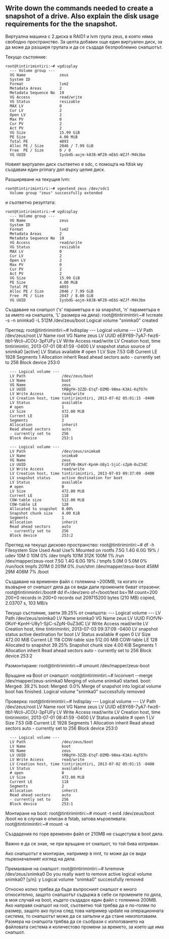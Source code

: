 Write down the commands needed to create a snapshot of a drive. Also explain the disk usage requirements for the the snapshot.
-------------------------------------------------------------------------------------------

Виртуална машина с 2 диска в RAID1 и lvm група zeus, в която няма свободно пространство.
За целта добавих още един виртуален диск, за да може да разширя групата и да се създаде безпроблемно снапшотът.

Текущо състояние:

	root@tintirimintiri:~# vgdisplay 
	  --- Volume group ---
	  VG Name               zeus
	  System ID             
	  Format                lvm2
	  Metadata Areas        2
	  Metadata Sequence No  19
	  VG Access             read/write
	  VG Status             resizable
	  MAX LV                0
	  Cur LV                2
	  Open LV               2
	  Max PV                0
	  Cur PV                2
	  Act PV                2
	  VG Size               15.99 GiB
	  PE Size               4.00 MiB
	  Total PE              4093
	  Alloc PE / Size       2046 / 7.99 GiB
	  Free  PE / Size       0 / 0
	  VG UUID               IysbdG-aojm-k0JB-WFZ0-mEbS-WZJf-M4k3bm


Новият виртуален диск съответно е sdc, с помощта на fdisk му създавам един primary дял върху целия диск.

Разширяване на текущия lvm:

	root@tintirimintiri:~# vgextend zeus /dev/sdc1
	  Volume group "zeus" successfully extended

и съответно резултата:

	root@tintirimintiri:~# vgdisplay 
	  --- Volume group ---
	  VG Name               zeus
	  System ID             
	  Format                lvm2
	  Metadata Areas        2
	  Metadata Sequence No  19
	  VG Access             read/write
	  VG Status             resizable
	  MAX LV                0
	  Cur LV                2
	  Open LV               2
	  Max PV                0
	  Cur PV                2
	  Act PV                2
	  VG Size               15.99 GiB
	  PE Size               4.00 MiB
	  Total PE              4093
	  Alloc PE / Size       2046 / 7.99 GiB
	  Free  PE / Size       2047 / 8.00 GiB
	  VG UUID               IysbdG-aojm-k0JB-WFZ0-mEbS-WZJf-M4k3bm


Създаване на снапшот ('s' параметъра е за snapshot, 'n' параметъра е за името на снапшота, 'L' размера на дяла):
	root@tintirimintiri:~# lvcreate -s -n snimka0 -L 512M /dev/zeus/boot
	 Logical volume "snimka0" created


Преглед:
	root@tintirimintiri:~# lvdisplay 
	  --- Logical volume ---
	  LV Path                /dev/zeus/root
	  LV Name                root
	  VG Name                zeus
	  LV UUID                eE8Y69-7yA7-fwz6-Itb1-Wcli-JCOU-3pFUFy
	  LV Write Access        read/write
	  LV Creation host, time tintirimintiri, 2013-07-01 08:41:59 -0400
	  LV snapshot status     source of
	                         snimka0 [active]
	  LV Status              available
	  # open                 1
	  LV Size                7.53 GiB
	  Current LE             1928
	  Segments               1
	  Allocation             inherit
	  Read ahead sectors     auto
	  - currently set to     256
	  Block device           253:0
	   
	  --- Logical volume ---
	  LV Path                /dev/zeus/boot
	  LV Name                boot
	  VG Name                zeus
	  LV UUID                tRBgYH-3ZZD-EtqT-DZMD-98ma-K3A1-KqTO7n
	  LV Write Access        read/write
	  LV Creation host, time tintirimintiri, 2013-07-02 05:01:15 -0400
	  LV Status              available
	  # open                 1
	  LV Size                472.00 MiB
	  Current LE             118
	  Segments               2
	  Allocation             inherit
	  Read ahead sectors     auto
	  - currently set to     256
	  Block device           253:1
	   
	  --- Logical volume ---
	  LV Path                /dev/zeus/snimka0
	  LV Name                snimka0
	  VG Name                zeus
	  LV UUID                FiOfVN-0KoY-KpnH-U8y1-SjiC-sZpN-0uZ3dC
	  LV Write Access        read/write
	  LV Creation host, time tintirimintiri, 2013-07-03 09:37:09 -0400
	  LV snapshot status     active destination for boot
	  LV Status              available
	  # open                 0
	  LV Size                472.00 MiB
	  Current LE             118
	  COW-table size         512.00 MiB
	  COW-table LE           128
	  Allocated to snapshot  0.00%
	  Snapshot chunk size    4.00 KiB
	  Segments               1
	  Allocation             inherit
	  Read ahead sectors     auto
	  - currently set to     256
	  Block device           253:2

Преглед на текущо дисково пространство:
	root@tintirimintiri:~# df -h
	Filesystem             Size  Used Avail Use% Mounted on
	rootfs                 7.5G  1.4G  6.0G  19% /
	udev                    10M     0   10M   0% /dev
	tmpfs                  101M  312K  100M   1% /run
	/dev/mapper/zeus-root  7.5G  1.4G  6.0G  19% /
	tmpfs                  5.0M     0  5.0M   0% /run/lock
	tmpfs                  201M     0  201M   0% /run/shm
	/dev/mapper/zeus-boot  458M   29M  406M   7% /boot

Създаване на временен файл с големина ~200MB, та когато се възвърне от снапшот дяла да се види дали промените биват отразени:
	root@tintirimintiri:/boot# dd if=/dev/zero of=/boot/test bs=1M count=200
	200+0 records in
	200+0 records out
	209715200 bytes (210 MB) copied, 2.03707 s, 103 MB/s

Текущо състояние, заети 39.25% от снапшота:
	  --- Logical volume ---
	  LV Path                /dev/zeus/snimka0
	  LV Name                snimka0
	  VG Name                zeus
	  LV UUID                FiOfVN-0KoY-KpnH-U8y1-SjiC-sZpN-0uZ3dC
	  LV Write Access        read/write
	  LV Creation host, time tintirimintiri, 2013-07-03 09:37:09 -0400
	  LV snapshot status     active destination for boot
	  LV Status              available
	  # open                 0
	  LV Size                472.00 MiB
	  Current LE             118
	  COW-table size         512.00 MiB
	  COW-table LE           128
	  Allocated to snapshot  39.25%
	  Snapshot chunk size    4.00 KiB
	  Segments               1
	  Allocation             inherit
	  Read ahead sectors     auto
	  - currently set to     256
	  Block device           253:2


Размонтиране:
	root@tintirimintiri:~# umount /dev/mapper/zeus-boot


Връщане на Boot от снапшот:
	root@tintirimintiri:~# lvconvert --merge /dev/mapper/zeus-snimka0
	  Merging of volume snimka0 started.
	  boot: Merged: 39.2%
	  boot: Merged: 0.0%
	  Merge of snapshot into logical volume boot has finished.
	  Logical volume "snimka0" successfully removed

Проверка:
	root@tintirimintiri:~# lvdisplay 
	  --- Logical volume ---
	  LV Path                /dev/zeus/root
	  LV Name                root
	  VG Name                zeus
	  LV UUID                eE8Y69-7yA7-fwz6-Itb1-Wcli-JCOU-3pFUFy
	  LV Write Access        read/write
	  LV Creation host, time tintirimintiri, 2013-07-01 08:41:59 -0400
	  LV Status              available
	  # open                 1
	  LV Size                7.53 GiB
	  Current LE             1928
	  Segments               1
	  Allocation             inherit
	  Read ahead sectors     auto
	  - currently set to     256
	  Block device           253:0
	   
	  --- Logical volume ---
	  LV Path                /dev/zeus/boot
	  LV Name                boot
	  VG Name                zeus
	  LV UUID                tRBgYH-3ZZD-EtqT-DZMD-98ma-K3A1-KqTO7n
	  LV Write Access        read/write
	  LV Creation host, time tintirimintiri, 2013-07-02 05:01:15 -0400
	  LV Status              available
	  # open                 0
	  LV Size                472.00 MiB
	  Current LE             118
	  Segments               2
	  Allocation             inherit
	  Read ahead sectors     auto
	  - currently set to     256
	  Block device           253:1


Монтиране на boot:
	root@tintirimintiri:~# mount -t ext4 /dev/zeus/boot /boot
но в случая е описан в fstab, затова мързеливата:
	root@tintirimintiri:~# mount -a

Създадения по горе временен файл от 210MB не същестува в boot дяла.

Важно е да се знае, че при връщане от снапшот, то той бива изтриван.

Ако снапшотът е монтиран, например в mnt, то може да се види първоначалният изглед на дяла.

Премахване на снапшот:
	root@tintirimintiri:~# lvremove /dev/zeus/snimka0 
	Do you really want to remove active logical volume snimka0? [y/n]: y
	  Logical volume "snimka0" successfully removed

Относно колко трябва да бъде въпросният снапшот е много относително, защото снапшотът съдържа в себе си промените по дяла, в моя случай на boot, където създадох един файл с големина 200MB.
Ако направя снапшот на root, съответно той трябва да е по-голям по размер, защото ако пусна след това например update на операционната система, то снапшотът може да се запълни и да стане
неизползваем.
Размера на снапшота трябва да се съобрази с използването на файловата система и количестово промени за времето, за което ще има снапшот.


